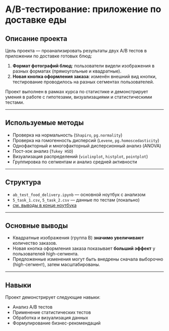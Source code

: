 # A/B-тестирование: приложение по доставке еды

## Описание проекта

Цель проекта — проанализировать результаты двух A/B тестов в приложении по доставке готовых блюд:

1. **Формат фотографий блюд**: пользователи видели изображения в разных форматах (прямоугольные и квадратные).
2. **Новая кнопка оформления заказа**: изменён внешний вид кнопки, тестирование проводилось на разных сегментах пользователей.

Проект выполнен в рамках курса по статистике и демонстрирует умения в работе с гипотезами, визуализациями и статистическими тестами.

---

## Используемые методы

- Проверка на нормальность (`Shapiro`, `pg.normality`)
- Проверка на гомогенность дисперсий (`Levene`, `pg.homoscedasticity`)
- Однофакторный и многофакторный дисперсионный анализ (ANOVA)
- Пост-хок анализ (`Tukey HSD`)
- Визуализация распределений (`violinplot`, `histplot`, `pointplot`)
- Группировка по сегментам и анализ средней активности

---

## Структура

- `ab_test_food_delivery.ipynb` — основной ноутбук с анализом
- `5_task_1.csv`, `5_task_2.csv` — данные по тестам (локально)
- [см. выводы в конце ноутбука](#📌-итоги-и-рекомендации)

---

## Основные выводы

- Квадратные изображения (группа B) **значимо увеличивают** количество заказов.
- Новая кнопка оформления заказа показывает **больший эффект** у пользователей high-сегмента.
- Предложенные изменения могут быть внедрены сначала выборочно (high-сегмент), затем масштабированы.

---

## Навыки

Проект демонстрирует следующие навыки:

- Анализ A/B тестов
- Применение статистических тестов
- Обработка и визуализация данных
- Формулирование бизнес-рекомендаций
